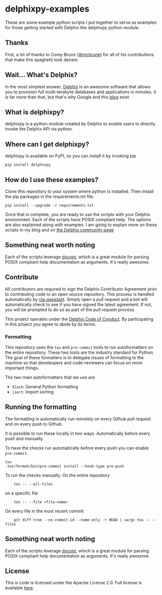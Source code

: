 # delphixpy-examples
These are some example python scripts I put together to serve as
examples for those getting started with Delphix the delphixpy python
module.

## Thanks
First, a lot of thanks to Corey Brune
([@mcbrune](https://github.com/mcbrune)) for all of his contributions
that make this spaghetti look decent.

## Wait... What's Delphix?
In the most simplest answer, [Delphix](http://www.delphix.com) is an
awesome software that allows you to provision full multi-terabyte
databases and applications in minutes. It is far more than that, but
that's why Google and this [blog](adam.today) exist.

## What is delphixpy?
delphixpy is a python module created by Delphix to enable users to
directly invoke the Delphix API via python.

## Where can I get delphixpy?
delphixpy is available on PyPI, so you can install it by invoking pip

    pip install delphixpy

## How do I use these examples?
Clone this repository to your system where python is installed. Then
install the pip packages in the requirements.txt file:

    pip install --upgrade -r requirements.txt

Once that is complete, you are ready to use the scripts with your
Delphix environment. Each of the scripts have POSIX compliant
help. The options are also explained along with examples. I am going
to explain more on these scripts in my blog and on [the Delphix
community page](https://community.delphix.com)

## Something neat worth noting
Each of the scripts leverage
[docopt](https://github.com/docopt/docopt), which is a great module
for parsing POSIX compliant help documentation as arguments. It's
really awesome.

## Contribute

All contributors are required to sign the Delphix Contributor
Agreement prior to contributing code to an open source
repository. This process is handled automatically by
[cla-assistant](https://cla-assistant.io/). Simply open a pull request
and a bot will automatically check to see if you have signed the
latest agreement. If not, you will be prompted to do so as part of the
pull request process.

This project operates under the [Delphix Code of
Conduct](https://delphix.github.io/code-of-conduct.html). By
participating in this project you agree to abide by its terms.

### Formatting

This repository uses the `tox` and `pre-commit` tools to run
autoformatters on the entire repository. These two tools are the
industry standard for Python. The goal of these formatters is to
delegate issues of formatting to the machine so that develeopers and
code-reviewers can focus on more important things.

The two main autoformatters that we use are
 - `black`: General Python formatting
 - `isort`: Import sorting

## Running the formatting

The formatting is automatically run remotely on every Github pull
request and on every push to Github.

It is possible to run these locally in two ways. Automatically before
every push and manually.

To have the checks run automatically before every push you can enable
`pre-commit`.

```
tox
.tox/format/bin/pre-commit install --hook-type pre-push
```

To run the checks manually:
On the entire repository
```
	tox -- --all-files
```
on a specific file
```
	tox -- --file <file-name>
```
On every file in the most recent commit
```
    git diff-tree --no-commit-id --name-only -r HEAD | xargs tox -- --files
```

## Something neat worth noting

Each of the scripts leverage
[docopt](https://github.com/docopt/docopt), which is a great module
for parsing POSIX compliant help documentation as arguments. It's
really awesome.

## License

This is code is licensed under the Apache License 2.0. Full license is available [here](./LICENSE).
